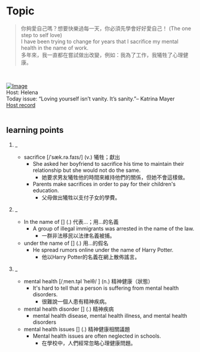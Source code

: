 # Topic

> 你夠愛自己嗎？想要快樂過每一天，你必須先學會好好愛自己！ (The one step to self love)  <br>
> I have been trying to change for years that I sacrifice my mental health in the name of work. <br>
> 多年來，我一直都在嘗試做出改變，例如：我為了工作，我犧牲了心理健康。

 <br>

[![Image](https://cdn.voicetube.com/assets/thumbnails/4CuJcetUxT4.jpg)](https://www.youtube.com/embed/4CuJcetUxT4?rel=0&showinfo=0&cc_load_policy=0&controls=1&autoplay=1&iv_load_policy=3&playsinline=1&wmode=transparent&start=67&end=74&enablejsapi=1&origin=https://tw.voicetube.com&widgetid=1)<br>
Host: Helena
<br>Today issue: “Loving yourself isn’t vanity. It’s sanity.”– Katrina Mayer
<br>
[Host record](https://cdn.voicetube.com/tmp/everyday_records/100000164773663/3504.mp3)
<br><br>
## learning points
1. _
	* sacrifice [/ˈsæk.rə.faɪs/] (v.) 犧牲；獻出
		- She asked her boyfriend to sacrifice his time to maintain their relationship but she would not do the same.
			+ 她要求男友犧牲他的時間來維持他們的關係，但她不會這樣做。
		- Parents make sacrifices in order to pay for their children's education.
			+ 父母做出犧牲以支付子女的學費。

2. _
	* In the name of  [] (.) 代表…；用…的名義
		- A group of illegal immigrants was arrested in the name of the law.
			+ 一群非法移民以法律名義被捕。
	* under the name of [] (.) 用…的假名
		- He spread rumors online under the name of Harry Potter.
			+ 他以Harry Potter的名義在網上散佈謠言。

3. _
	* mental health [/ˌmen.t̬əl ˈhelθ/ ] (n.) 精神健康（狀態）
		- It's hard to tell that a person is suffering from mental health disorders.
			+ 很難說一個人患有精神疾病。
	* mental health disorder  [] (.) 精神疾病
		- mental health disease, mental health illness, and mental health disorders
	* mental health issues [] (.) 精神健康相關議題
		- Mental health issues are often neglected in schools.
			+ 在學校中，人們經常忽略心理健康問題。
